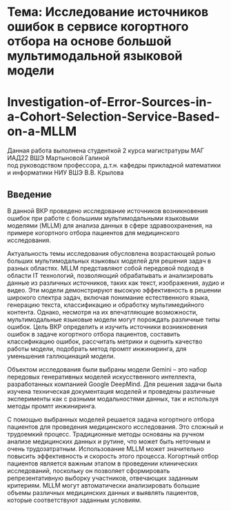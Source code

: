 # Тема: Исследование источников ошибок в сервисе когортного отбора на основе большой мультимодальной языковой модели  
# Investigation-of-Error-Sources-in-a-Cohort-Selection-Service-Based-on-a-MLLM
Данная работа выполнена студенткой 2 курса магистратуры МАГ ИАД22 ВШЭ Мартыновой Галиной  
под руководством профессора, д.т.н. кафедры прикладной математики и информатики НИУ ВШЭ В.В. Крылова  

## Введение
  
В данной ВКР проведено исследование источников возникновения ошибок при работе с большими мультимодальными языковыми моделями (MLLM) для анализа данных в сфере здравоохранения, на примере когортного отбора пациентов для медицинского исследования.  

Актуальность темы исследования обусловлена возрастающей ролью больших мультимодальных языковых моделей для решения задач в разных областях. MLLM представляют собой передовой подход в области IT технологий, позволяющий обрабатывать и анализировать данные из различных источников, таких как текст, изображения, аудио и видео. Эти модели демонстрируют высокую эффективность в решении широкого спектра задач, включая понимание естественного языка, генерацию текста, классификацию и обработку мультимедийного контента. Однако, несмотря на их впечатляющие возможности, мультимодальные языковые модели могут порождать различные типы ошибок. Цель ВКР определить и изучить источники возникновения ошибок в задаче когортного отбора пациентов, составить классификацию ошибок, рассчитать метрики и оценить качество работы модели, подобрать метод промпт инжиниринга, для уменьшения галлюцинаций модели.   

Объектом исследования были выбраны модели Gemini – это набор передовых генеративных моделей искусственного интеллекта, разработанных компанией Google DeepMind. Для решения задачи была изучена техническая документация моделей и проведены различные эксперименты как с разными модальностями данных, так и используя методы промпт инжиниринга.   

С помощью выбранных моделей решается задача когортного отбора пациентов для проведения медицинского исследования. Это сложный и трудоемкий процесс. Традиционные методы основаны на ручном анализе медицинских данных и рутине, что может быть неточным и очень трудозатратным. Использование MLLM может значительно повысить эффективность и скорость этого процесса. Когортный отбор пациентов является важным этапом в проведении клинических исследований, поскольку он позволяет сформировать репрезентативную выборку участников, отвечающих заданным критериям.  MLLM могут автоматически анализировать большие объемы различных медицинских данных и выявлять пациентов, которые соответствуют заданным условиям. 
